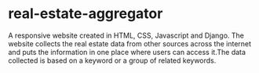 # real-estate-aggregator
A responsive website created in  HTML, CSS, Javascript and Django. The website collects the real estate data from other sources across the internet and puts the information in one place where users can access it.The data collected is based on a keyword or a group of related keywords.
